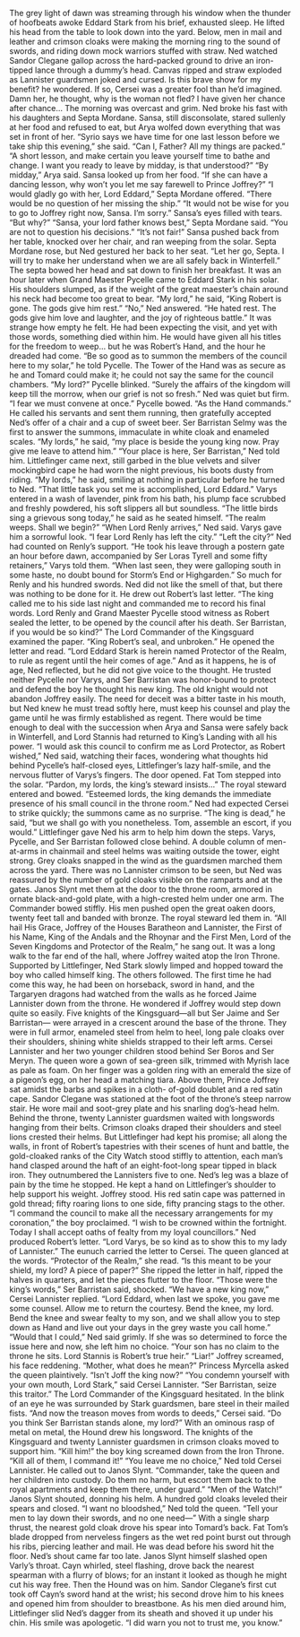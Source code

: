 The grey light of dawn was streaming through his window when the thunder of hoofbeats awoke Eddard Stark from his brief, exhausted sleep.
He lifted his head from the table to look down into the yard. Below, men in mail and leather and crimson cloaks were making the morning ring to the sound of swords, and riding down mock warriors stuffed with straw. Ned watched Sandor Clegane gallop across the hard-packed ground to drive an iron-tipped lance through a dummy’s head. Canvas ripped and straw exploded as Lannister guardsmen joked and cursed.
Is this brave show for my benefit? he wondered. If so, Cersei was a greater fool than he’d imagined. Damn her, he thought, why is the woman not fled? I have given her chance after chance… The morning was overcast and grim. Ned broke his fast with his daughters and Septa Mordane. Sansa, still disconsolate, stared sullenly at her food and refused to eat, but Arya wolfed down everything that was set in front of her. “Syrio says we have time for one last lesson before we take ship this evening,” she said. “Can I, Father? All my things are packed.”
“A short lesson, and make certain you leave yourself time to bathe and change. I want you ready to leave by midday, is that understood?”
“By midday,” Arya said.
Sansa looked up from her food. “If she can have a dancing lesson, why won’t you let me say farewell to Prince Joffrey?”
“I would gladly go with her, Lord Eddard,” Septa Mordane offered.
“There would be no question of her missing the ship.”
“It would not be wise for you to go to Joffrey right now, Sansa. I’m sorry.”
Sansa’s eyes filled with tears. “But why?”
“Sansa, your lord father knows best,” Septa Mordane said. “You are not to question his decisions.”
“It’s not fair!” Sansa pushed back from her table, knocked over her chair, and ran weeping from the solar.
Septa Mordane rose, but Ned gestured her back to her seat. “Let her go, Septa. I will try to make her understand when we are all safely back in Winterfell.” The septa bowed her head and sat down to finish her breakfast.
It was an hour later when Grand Maester Pycelle came to Eddard Stark in his solar. His shoulders slumped, as if the weight of the great maester’s chain around his neck had become too great to bear. “My lord,” he said, “King Robert is gone. The gods give him rest.”
“No,” Ned answered. “He hated rest. The gods give him love and laughter, and the joy of righteous battle.” It was strange how empty he felt.
He had been expecting the visit, and yet with those words, something died within him. He would have given all his titles for the freedom to weep… but he was Robert’s Hand, and the hour he dreaded had come. “Be so good as to summon the members of the council here to my solar,” he told Pycelle.
The Tower of the Hand was as secure as he and Tomard could make it; he could not say the same for the council chambers.
“My lord?” Pycelle blinked. “Surely the affairs of the kingdom will keep till the morrow, when our grief is not so fresh.”
Ned was quiet but firm. “I fear we must convene at once.”
Pycelle bowed. “As the Hand commands.” He called his servants and sent them running, then gratefully accepted Ned’s offer of a chair and a cup of sweet beer.
Ser Barristan Selmy was the first to answer the summons, immaculate in white cloak and enameled scales. “My lords,” he said, “my place is beside the young king now. Pray give me leave to attend him.”
“Your place is here, Ser Barristan,” Ned told him.
Littlefinger came next, still garbed in the blue velvets and silver mockingbird cape he had worn the night previous, his boots dusty from riding. “My lords,” he said, smiling at nothing in particular before he turned to Ned. “That little task you set me is accomplished, Lord Eddard.”
Varys entered in a wash of lavender, pink from his bath, his plump face scrubbed and freshly powdered, his soft slippers all but soundless. “The little birds sing a grievous song today,” he said as he seated himself. “The realm weeps. Shall we begin?”
“When Lord Renly arrives,” Ned said.
Varys gave him a sorrowful look. “I fear Lord Renly has left the city.”
“Left the city?” Ned had counted on Renly’s support.
“He took his leave through a postern gate an hour before dawn, accompanied by Ser Loras Tyrell and some fifty retainers,” Varys told them.
“When last seen, they were galloping south in some haste, no doubt bound for Storm’s End or Highgarden.”
So much for Renly and his hundred swords. Ned did not like the smell of that, but there was nothing to be done for it. He drew out Robert’s last letter. “The king called me to his side last night and commanded me to record his final words. Lord Renly and Grand Maester Pycelle stood witness as Robert sealed the letter, to be opened by the council after his death. Ser Barristan, if you would be so kind?”
The Lord Commander of the Kingsguard examined the paper. “King Robert’s seal, and unbroken.” He opened the letter and read. “Lord Eddard Stark is herein named Protector of the Realm, to rule as regent until the heir comes of age.”
And as it happens, he is of age, Ned reflected, but he did not give voice to the thought. He trusted neither Pycelle nor Varys, and Ser Barristan was honor-bound to protect and defend the boy he thought his new king. The old knight would not abandon Joffrey easily. The need for deceit was a bitter taste in his mouth, but Ned knew he must tread softly here, must keep his counsel and play the game until he was firmly established as regent. There would be time enough to deal with the succession when Arya and Sansa were safely back in Winterfell, and Lord Stannis had returned to King’s Landing with all his power.
“I would ask this council to confirm me as Lord Protector, as Robert wished,” Ned said, watching their faces, wondering what thoughts hid behind Pycelle’s half-closed eyes, Littlefinger’s lazy half-smile, and the nervous flutter of Varys’s fingers.
The door opened. Fat Tom stepped into the solar. “Pardon, my lords, the king’s steward insists…”
The royal steward entered and bowed. “Esteemed lords, the king demands the immediate presence of his small council in the throne room.”
Ned had expected Cersei to strike quickly; the summons came as no surprise. “The king is dead,” he said, “but we shall go with you nonetheless.
Tom, assemble an escort, if you would.”
Littlefinger gave Ned his arm to help him down the steps. Varys, Pycelle, and Ser Barristan followed close behind. A double column of men- at-arms in chainmail and steel helms was waiting outside the tower, eight strong. Grey cloaks snapped in the wind as the guardsmen marched them across the yard. There was no Lannister crimson to be seen, but Ned was reassured by the number of gold cloaks visible on the ramparts and at the gates.
Janos Slynt met them at the door to the throne room, armored in ornate black-and-gold plate, with a high-crested helm under one arm. The Commander bowed stiffly. His men pushed open the great oaken doors, twenty feet tall and banded with bronze.
The royal steward led them in. “All hail His Grace, Joffrey of the Houses Baratheon and Lannister, the First of his Name, King of the Andals and the Rhoynar and the First Men, Lord of the Seven Kingdoms and Protector of the Realm,” he sang out.
It was a long walk to the far end of the hall, where Joffrey waited atop the Iron Throne. Supported by Littlefinger, Ned Stark slowly limped and hopped toward the boy who called himself king. The others followed. The first time he had come this way, he had been on horseback, sword in hand, and the Targaryen dragons had watched from the walls as he forced Jaime Lannister down from the throne. He wondered if Joffrey would step down quite so easily.
Five knights of the Kingsguard—all but Ser Jaime and Ser Barristan— were arrayed in a crescent around the base of the throne. They were in full armor, enameled steel from helm to heel, long pale cloaks over their shoulders, shining white shields strapped to their left arms. Cersei Lannister and her two younger children stood behind Ser Boros and Ser Meryn. The queen wore a gown of sea-green silk, trimmed with Myrish lace as pale as foam. On her finger was a golden ring with an emerald the size of a pigeon’s egg, on her head a matching tiara.
Above them, Prince Joffrey sat amidst the barbs and spikes in a cloth- of-gold doublet and a red satin cape. Sandor Clegane was stationed at the foot of the throne’s steep narrow stair. He wore mail and soot-grey plate and his snarling dog’s-head helm.
Behind the throne, twenty Lannister guardsmen waited with longswords hanging from their belts. Crimson cloaks draped their shoulders and steel lions crested their helms. But Littlefinger had kept his promise; all along the walls, in front of Robert’s tapestries with their scenes of hunt and battle, the gold-cloaked ranks of the City Watch stood stiffly to attention, each man’s hand clasped around the haft of an eight-foot-long spear tipped in black iron. They outnumbered the Lannisters five to one.
Ned’s leg was a blaze of pain by the time he stopped. He kept a hand on Littlefinger’s shoulder to help support his weight.
Joffrey stood. His red satin cape was patterned in gold thread; fifty roaring lions to one side, fifty prancing stags to the other. “I command the council to make all the necessary arrangements for my coronation,” the boy proclaimed. “I wish to be crowned within the fortnight. Today I shall accept oaths of fealty from my loyal councillors.”
Ned produced Robert’s letter. “Lord Varys, be so kind as to show this to my lady of Lannister.”
The eunuch carried the letter to Cersei. The queen glanced at the words.
“Protector of the Realm,” she read. “Is this meant to be your shield, my lord? A piece of paper?” She ripped the letter in half, ripped the halves in quarters, and let the pieces flutter to the floor.
“Those were the king’s words,” Ser Barristan said, shocked.
“We have a new king now,” Cersei Lannister replied. “Lord Eddard, when last we spoke, you gave me some counsel. Allow me to return the courtesy. Bend the knee, my lord. Bend the knee and swear fealty to my son, and we shall allow you to step down as Hand and live out your days in the grey waste you call home.”
“Would that I could,” Ned said grimly. If she was so determined to force the issue here and now, she left him no choice. “Your son has no claim to the throne he sits. Lord Stannis is Robert’s true heir.”
“Liar!” Joffrey screamed, his face reddening.
“Mother, what does he mean?” Princess Myrcella asked the queen plaintively. “Isn’t Joff the king now?”
“You condemn yourself with your own mouth, Lord Stark,” said Cersei Lannister. “Ser Barristan, seize this traitor.”
The Lord Commander of the Kingsguard hesitated. In the blink of an eye he was surrounded by Stark guardsmen, bare steel in their mailed fists.
“And now the treason moves from words to deeds,” Cersei said. “Do you think Ser Barristan stands alone, my lord?” With an ominous rasp of metal on metal, the Hound drew his longsword. The knights of the Kingsguard and twenty Lannister guardsmen in crimson cloaks moved to support him.
“Kill him!” the boy king screamed down from the Iron Throne. “Kill all of them, I command it!”
“You leave me no choice,” Ned told Cersei Lannister. He called out to Janos Slynt. “Commander, take the queen and her children into custody. Do them no harm, but escort them back to the royal apartments and keep them there, under guard.”
“Men of the Watch!” Janos Slynt shouted, donning his helm. A hundred gold cloaks leveled their spears and closed.
“I want no bloodshed,” Ned told the queen. “Tell your men to lay down their swords, and no one need—”
With a single sharp thrust, the nearest gold cloak drove his spear into Tomard’s back. Fat Tom’s blade dropped from nerveless fingers as the wet red point burst out through his ribs, piercing leather and mail. He was dead before his sword hit the floor.
Ned’s shout came far too late. Janos Slynt himself slashed open Varly’s throat. Cayn whirled, steel flashing, drove back the nearest spearman with a flurry of blows; for an instant it looked as though he might cut his way free.
Then the Hound was on him. Sandor Clegane’s first cut took off Cayn’s sword hand at the wrist; his second drove him to his knees and opened him from shoulder to breastbone.
As his men died around him, Littlefinger slid Ned’s dagger from its sheath and shoved it up under his chin. His smile was apologetic. “I did warn you not to trust me, you know.”
